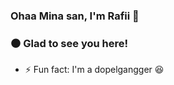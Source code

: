 ### Ohaa Mina san, I'm Rafii 👋

### ⚫ Glad to see you here!
- ⚡ Fun fact: I'm a dopelgangger 😆
<!--
**RafiiYuuki/RafiiYuuki** is a ✨ _special_ ✨ repository because its `README.md` (this file) appears on your GitHub profile.

Here are some ideas to get you started:

- 🔭 I’m currently working on ...
- 🌱 I’m currently learning ...
- 👯 I’m looking to collaborate on ...
- 🤔 I’m looking for help with ...
- 💬 Ask me about ...
- 📫 How to reach me: ...
- 😄 Pronouns: ...
- ⚡ Fun fact: ...
-->
